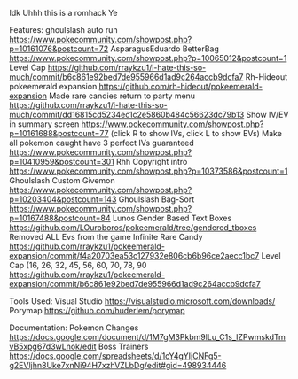 Idk Uhhh this is a romhack Ye


Features:
ghoulslash auto run https://www.pokecommunity.com/showpost.php?p=10161076&postcount=72
AsparagusEduardo BetterBag https://www.pokecommunity.com/showpost.php?p=10065012&postcount=1
Level Cap  https://github.com/rraykzu1/i-hate-this-so-much/commit/b6c861e92bed7de955966d1ad9c264accb9dcfa7
Rh-Hideout pokeemerald expansion https://github.com/rh-hideout/pokeemerald-expansion
Made rare candies return to party menu https://github.com/rraykzu1/i-hate-this-so-much/commit/dd16815cd5234ec1c2e5860b484c56623dc79b13
Show IV/EV in summary screen https://www.pokecommunity.com/showpost.php?p=10161688&postcount=77 (click R to show IVs, click L to show EVs)
Make all pokemon caught have 3 perfect IVs guaranteed https://www.pokecommunity.com/showpost.php?p=10410959&postcount=301
Rhh Copyright intro https://www.pokecommunity.com/showpost.php?p=10373586&postcount=1
Ghoulslash Custom Givemon https://www.pokecommunity.com/showpost.php?p=10203404&postcount=143
Ghoulslash Bag-Sort https://www.pokecommunity.com/showpost.php?p=10167488&postcount=84 
Lunos Gender Based Text Boxes https://github.com/LOuroboros/pokeemerald/tree/gendered_tboxes
Removed ALL Evs from the game
Infinite Rare Candy https://github.com/rraykzu1/pokeemerald-expansion/commit/f4a20703ea53c127932e806cb6b96ce2aecc1bc7 
Level Cap (16, 26, 32, 45, 56, 60, 70, 78, 90 https://github.com/rraykzu1/pokeemerald-expansion/commit/b6c861e92bed7de955966d1ad9c264accb9dcfa7



Tools Used:
Visual Studio https://visualstudio.microsoft.com/downloads/
Porymap https://github.com/huderlem/porymap


Documentation:
Pokemon Changes https://docs.google.com/document/d/1M7gM3Pkbm9lLu_C1s_IZPwmskdTmvB5xpg67d3wLnok/edit
Boss Trainers https://docs.google.com/spreadsheets/d/1cY4gYIjCNFg5-g2EVljhn8Uke7xnNi94H7xzhVZLbDg/edit#gid=498934446
